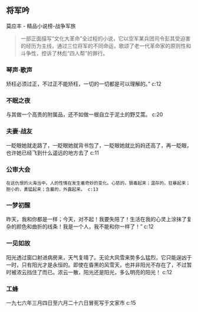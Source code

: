 ## 将军吟

莫应丰  -  精品小说榜-战争军旅

> 一部正面描写“文化大革命”全过程的小说，它以空军某兵团司令彭其受迫害的经历为主线，通过三位将军的不同命运，歌颂了老一代革命家的原则性和斗争性，控诉了林彪“四人帮”的罪行。

### 琴声·歌声

矫枉必须过正，不过正不能矫枉，一切的一切都是可以理解的。” 
 c:12

### 不眠之夜

与其做一个高贵的附属品，还不如做一根自立于泥土的野艾蒿。 c:20

### 夫妻·战友

一眨眼她就走路了，一眨眼她就背书包了，一眨眼她就比妈妈还高了，再一眨眼，也许她已经飞到什么遥远的地方去了 c:11

### 公审大会

    在这仇恨的火海当中，人的性情在发生着奇妙的变化。心慈的，狠毒起来；温存的，狂暴起来；胆小的，勇猛起来；含蓄的，外露起来。 c:13

### 一梦初醒

昨天，我和你都是一样；今天，对不起！我要失陪了！生活在我的心灵上涂抹了复杂的颜色和曲折的线条！我是一个人，我不能和你一样了！” c:12

### 一见如故

阳光透过窗口射进病房来，天气复晴了。无论大风雪来势多么猛烈，它只能逞凶于一时，只有阳光才是永恒的。即使在昏黑的风雪天，也并非阳光不存在了，不过暂时被浓云挡住了而已。浓云一散，阳光还是阳光，多么明亮的阳光！ c:12

### 工蜂

一九七六年三月四日至六月二十六日冒死写于文家市 c:15
